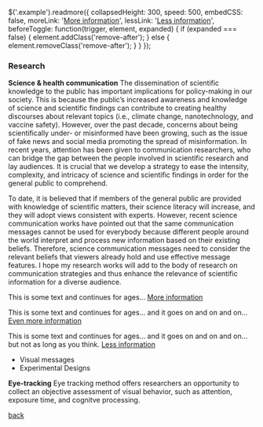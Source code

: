 

<script src="/node_modules/readmore-js/readmore.min.js"></script>
$('.example').readmore({
  collapsedHeight: 300,
  speed: 500,
  embedCSS: false,
  moreLink: '<a href="#">More information</a>',
  lessLink: '<a href="#">Less information</a>',
  beforeToggle: function(trigger, element, expanded) {
    if (expanded === false) {
      element.addClass('remove-after');
    } else {
      element.removeClass('remove-after');
    }
  }
});

### Research 

**Science & health communication**
The dissemination of scientific knowledge to the public has important implications for policy-making in our society. This is because the public’s increased awareness and knowledge of science and scientific findings can contribute to creating healthy discourses about relevant topics (i.e., climate change, nanotechnology, and vaccine safety). However, over the past decade, concerns about being scientifically under- or misinformed have been growing, such as the issue of fake news and social media promoting the spread of misinformation. In recent years, attention has been given to communication researchers, who can bridge the gap between the people involved in scientific research and lay audiences. It is crucial that we develop a strategy to ease the intensity, complexity, and intricacy of science and scientific findings in order for the general public to comprehend.

To date, it is believed that if members of the general public are provided with knowledge of scientific matters, their science literacy will increase, and they will adopt views consistent with experts. However, recent science communication works have pointed out that the same communication messages cannot be used for everybody because different people around the world interpret and process new information based on their existing beliefs. Therefore, science communication messages need to consider the relevant beliefs that viewers already hold and use effective message features. I hope my research works will add to the body of research on communication strategies and thus enhance the relevance of scientific information for a diverse audience.

This is some text and continues for ages...
<a href="#">More information</a>

This is some text and continues for ages...
and it goes on and on and on...
<a href="#">Even more information</a>

This is some text and continues for ages...
and it goes on and on and on...
but not as long as you think.
<a href="#">Less information</a>

* Visual messages 
* Experimental Designs 

**Eye-tracking**
Eye tracking method offers researchers an opportunity to collect an objective assessment of visual behavior, such as attention, exposure time, and cognitve processing. 



[back](./)

